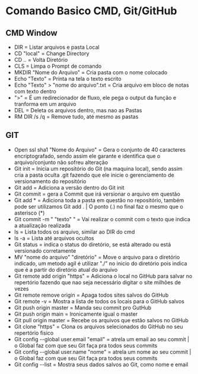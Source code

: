 # **Comando Basico CMD, Git/GitHub**



## CMD Window

- DIR = Listar arquivos e pasta Local
- CD "local" = Change Directory
- CD .. = Volta Diretório
- CLS = Limpa o Prompt de comando
- MKDIR "Nome do Arquivo" = Cria pasta com o nome colocado
- Echo "Texto" = Printa na tela o texto escrito
- Echo "Texto" > "nome do arquivo".txt = Cria arquivo em bloco de notas com texto dentro
- ">" = É um redirecionador de fluxo, ele pega o output da função e tranforma em um arquivo
- DEL = Deleta os arquivos dentro, mas nao as Pastas
- RM DIR /s /q = Remove tudo, até mesmo as pastas



## GIT

- Open ssl sha1 "Nome do Arquivo" = Gera o conjunto de 40 caracteres encriptografado, sendo assim ele garante e identifica que o arquivo/conjunto não sofreu alteração
- Git init = Inicia um repositório do Git (na maquina local), sendo assim cria a pasta oculta .git fazendo que ele inicie o gerenciamento de versionamento do repositório
- Git add = Adiciona a versão dentro do Git init
- Git commit = gera a Commit que irá versionar o arquivo em questão
- Git add * = Adiciona toda a pasta em questão no repositório, também pode ser utilizamos Git add .   | O ponto (.) no final faz o mesmo que o asterisco (*)
- Git commit -m " "texto" " = Vai realizar o commit com o texto que indica a atualização realizada
- ls = Lista todos os arquivo, similar ao DIR do cmd
- ls -a = Lista até arquivos ocultos
- Git status = indica o status do diretório, se está alterado ou está versionado corretamente
- MV "nome do arquivo" "diretório" = Move o arquivo para o diretório indicado, um metodo agil é utilizar "./" no inicio do diretório pois indica que é a partir do diretório atual do arquivo
- Git remote add origin "https" = Adiciona o local no GitHub para salvar no repertório fazendo que nao seja necessário digitar o site milhões de vezes
- Git remote remove origin = Apaga todos sites salvos do GitHub
- Git remote -v = Mostra a lista de todos os locais para o GitHub salvos
- Git push origin master = Manda seu commit pro GutHub
- Git push origin main = Ironicamente igual o master
- Git pull origin master = Recebe os arquivos que estão salvos no GitHub
- Git clone "https" = Clona os arquivos selecionados do GitHub no seu repertório fisico
- Git config --global user.email "email" = atrela um email ao seu commit | o Global faz com que seu Git faça pra todos seus commits
- Git config --global user.name "nome" = atrela um nome ao seu commit | o Global faz com que seu Git faça pra todos seus commits
- Git config --list = Mostra seus dados salvos ao Git, como nome e email

###  

